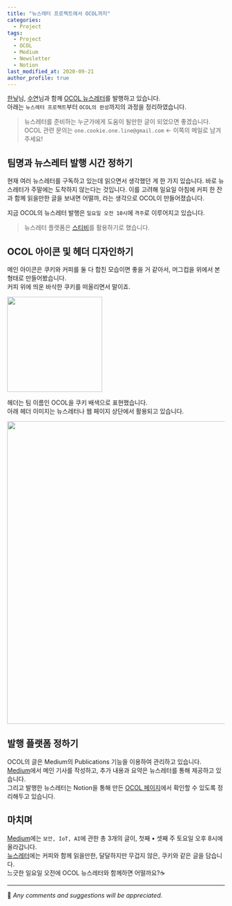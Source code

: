 ```yaml
---
title: "뉴스레터 프로젝트에서 OCOL까지"
categories: 
  - Project
tags:
  - Project
  - OCOL
  - Medium
  - Newsletter
  - Notion
last_modified_at: 2020-09-21
author_profile: true
---
```

[한닢](https://github.com/wwhurin)님, [수연](https://github.com/gottgam)님과 함께
[OCOL 뉴스레터](https://www.notion.so/OCOL-a7aa10edd95f42c586b23a5a536b9649)를 발행하고 있습니다.<br/>
아래는 `뉴스레터 프로젝트`부터 `OCOL의 완성`까지의 과정을 정리하였습니다.

>뉴스레터를 준비하는 누군가에게 도움이 될만한 글이 되었으면 좋겠습니다.<br/>
>OCOL 관련 문의는 `one.cookie.one.line@gmail.com` ← 이쪽의 메일로 남겨주세요!

## 팀명과 뉴스레터 발행 시간 정하기

현재 여러 뉴스레터를 구독하고 있는데 읽으면서 생각했던 게 한 가지 있습니다.
바로 뉴스레터가 주말에는 도착하지 않는다는 것입니다.
이를 고려해 일요일 아침에 커피 한 잔과 함께 읽을만한 글을 보내면 어떨까, 라는 생각으로 OCOL이 만들어졌습니다.

지금 OCOL의 뉴스레터 발행은 `일요일 오전 10시`에 `격주`로 이루어지고 있습니다.<br/>

>뉴스레터 플랫폼은 [스티비](https://www.stibee.com/)를 활용하기로 했습니다.

## OCOL 아이콘 및 헤더 디자인하기

메인 아이콘은 쿠키와 커피를 둘 다 합친 모습이면 좋을 거 같아서, 머그컵을 위에서 본 형태로 만들어봤습니다.<br/>
커피 위에 띄운 바삭한 쿠키를 떠올리면서 말이죠.

<img src="https://user-images.githubusercontent.com/62553200/93716297-f82d8900-fba9-11ea-9bcf-080a1ac6664b.png" width="220">

헤더는 팀 이름인 OCOL을 쿠키 배색으로 표현했습니다.<br/>
아래 헤더 이미지는 뉴스레터나 웹 페이지 상단에서 활용되고 있습니다.

<img src="https://user-images.githubusercontent.com/62553200/93716231-9ec55a00-fba9-11ea-892c-138f741f19b9.png" width="700">

## 발행 플랫폼 정하기

OCOL의 글은 Medium의 Publications 기능을 이용하여 관리하고 있습니다.<br/>
[Medium](https://medium.com/ocol)에서 메인 기사를 작성하고, 추가 내용과 요약은 뉴스레터를 통해 제공하고 있습니다.<br/>
그리고 발행한 뉴스레터는 Notion을 통해 만든 [OCOL 페이지](https://www.notion.so/OCOL-a7aa10edd95f42c586b23a5a536b9649)에서 확인할 수 있도록 정리해두고 있습니다.

## 마치며

[Medium](https://medium.com/ocol)에는 `보안, IoT, AI`에 관한 총 3개의 글이, 첫째 • 셋째 주 토요일 오후 8시에 올라갑니다.<br/>
[뉴스레터](https://www.notion.so/OCOL-a7aa10edd95f42c586b23a5a536b9649)에는 커피와 함께 읽을만한, 달달하지만 무겁지 않은, 쿠키와 같은 글을 담습니다.<br/>
느긋한 일요일 오전에 OCOL 뉴스레터와 함께하면 어떨까요?☕

---

💬 *Any comments and suggestions will be appreciated.*
